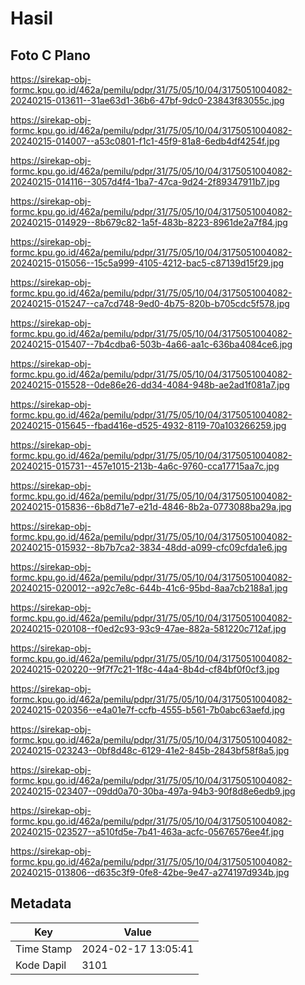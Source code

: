 # Hasil

## Foto C Plano

https://sirekap-obj-formc.kpu.go.id/462a/pemilu/pdpr/31/75/05/10/04/3175051004082-20240215-013611--31ae63d1-36b6-47bf-9dc0-23843f83055c.jpg

https://sirekap-obj-formc.kpu.go.id/462a/pemilu/pdpr/31/75/05/10/04/3175051004082-20240215-014007--a53c0801-f1c1-45f9-81a8-6edb4df4254f.jpg

https://sirekap-obj-formc.kpu.go.id/462a/pemilu/pdpr/31/75/05/10/04/3175051004082-20240215-014116--3057d4f4-1ba7-47ca-9d24-2f89347911b7.jpg

https://sirekap-obj-formc.kpu.go.id/462a/pemilu/pdpr/31/75/05/10/04/3175051004082-20240215-014929--8b679c82-1a5f-483b-8223-8961de2a7f84.jpg

https://sirekap-obj-formc.kpu.go.id/462a/pemilu/pdpr/31/75/05/10/04/3175051004082-20240215-015056--15c5a999-4105-4212-bac5-c87139d15f29.jpg

https://sirekap-obj-formc.kpu.go.id/462a/pemilu/pdpr/31/75/05/10/04/3175051004082-20240215-015247--ca7cd748-9ed0-4b75-820b-b705cdc5f578.jpg

https://sirekap-obj-formc.kpu.go.id/462a/pemilu/pdpr/31/75/05/10/04/3175051004082-20240215-015407--7b4cdba6-503b-4a66-aa1c-636ba4084ce6.jpg

https://sirekap-obj-formc.kpu.go.id/462a/pemilu/pdpr/31/75/05/10/04/3175051004082-20240215-015528--0de86e26-dd34-4084-948b-ae2ad1f081a7.jpg

https://sirekap-obj-formc.kpu.go.id/462a/pemilu/pdpr/31/75/05/10/04/3175051004082-20240215-015645--fbad416e-d525-4932-8119-70a103266259.jpg

https://sirekap-obj-formc.kpu.go.id/462a/pemilu/pdpr/31/75/05/10/04/3175051004082-20240215-015731--457e1015-213b-4a6c-9760-cca17715aa7c.jpg

https://sirekap-obj-formc.kpu.go.id/462a/pemilu/pdpr/31/75/05/10/04/3175051004082-20240215-015836--6b8d71e7-e21d-4846-8b2a-0773088ba29a.jpg

https://sirekap-obj-formc.kpu.go.id/462a/pemilu/pdpr/31/75/05/10/04/3175051004082-20240215-015932--8b7b7ca2-3834-48dd-a099-cfc09cfda1e6.jpg

https://sirekap-obj-formc.kpu.go.id/462a/pemilu/pdpr/31/75/05/10/04/3175051004082-20240215-020012--a92c7e8c-644b-41c6-95bd-8aa7cb2188a1.jpg

https://sirekap-obj-formc.kpu.go.id/462a/pemilu/pdpr/31/75/05/10/04/3175051004082-20240215-020108--f0ed2c93-93c9-47ae-882a-581220c712af.jpg

https://sirekap-obj-formc.kpu.go.id/462a/pemilu/pdpr/31/75/05/10/04/3175051004082-20240215-020220--9f7f7c21-1f8c-44a4-8b4d-cf84bf0f0cf3.jpg

https://sirekap-obj-formc.kpu.go.id/462a/pemilu/pdpr/31/75/05/10/04/3175051004082-20240215-020356--e4a01e7f-ccfb-4555-b561-7b0abc63aefd.jpg

https://sirekap-obj-formc.kpu.go.id/462a/pemilu/pdpr/31/75/05/10/04/3175051004082-20240215-023243--0bf8d48c-6129-41e2-845b-2843bf58f8a5.jpg

https://sirekap-obj-formc.kpu.go.id/462a/pemilu/pdpr/31/75/05/10/04/3175051004082-20240215-023407--09dd0a70-30ba-497a-94b3-90f8d8e6edb9.jpg

https://sirekap-obj-formc.kpu.go.id/462a/pemilu/pdpr/31/75/05/10/04/3175051004082-20240215-023527--a510fd5e-7b41-463a-acfc-05676576ee4f.jpg

https://sirekap-obj-formc.kpu.go.id/462a/pemilu/pdpr/31/75/05/10/04/3175051004082-20240215-013806--d635c3f9-0fe8-42be-9e47-a274197d934b.jpg


## Metadata

| Key        | Value               |
| ---------- | ------------------- |
| Time Stamp | 2024-02-17 13:05:41 |
| Kode Dapil | 3101                |



